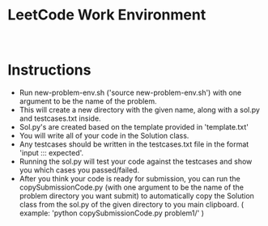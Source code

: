 # LeetCode Work Environment

</br>

# Instructions
- Run new-problem-env.sh ('source new-problem-env.sh') with one argument to be the name of the problem.
- This will create a new directory with the given name, along with a sol.py and testcases.txt inside.
- Sol.py's are created based on the template provided in 'template.txt'
- You will write all of your code in the Solution class.
- Any testcases should be written in the testcases.txt file in the format 'input ::: expected'.
- Running the sol.py will test your code against the testcases and show you which cases you passed/failed.
- After you think your code is ready for submission, you can run the copySubmissionCode.py (with one argument to be the name of the problem directory you want submit) to automatically copy the Solution class from the sol.py of the given directory to you main clipboard. ( example: 'python copySubmissionCode.py problem1/' )

